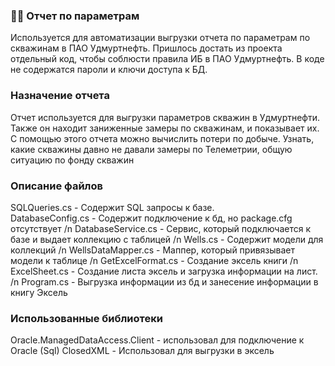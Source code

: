 ### :woman_technologist: Отчет по параметрам
Используется для автоматизации выгрузки отчета по параметрам по скважинам в ПАО Удмуртнефть. 
Пришлось достать из проекта отдельный код, чтобы соблюсти правила ИБ в ПАО Удмуртнефть. В коде не содержатся пароли и ключи доступа к БД.
###  Назначение отчета
Отчет используется для выгрузки параметров скважин в Удмуртнефти. Также он находит заниженные замеры по скважинам, и показывает их. С помощью этого отчета можно вычислить потери по добыче. Узнать, какие скважины давно не давали замеры по Телеметрии, общую ситуацию по фонду скважин
###  Описание файлов
SQLQueries.cs - Содержит SQL запросы к базе. <br />
DatabaseConfig.cs - Содержит подключение к бд, но package.cfg отсутствует /n
DatabaseService.cs - Сервис, который подключается к базе и выдает коллекцию с таблицей /n 
Wells.cs - Содержит модели для коллекций /n
WellsDataMapper.cs - Маппер, который привязывает модели к таблице /n
GetExcelFormat.cs - Создание эксель книги /n 
ExcelSheet.cs - Создание листа эксель и загрузка информации на лист. /n
Program.cs - Выгрузка информации из бд и занесение информации в книгу Эксель
### Использованные библиотеки
Oracle.ManagedDataAccess.Client - использовал для подключение к Oracle (Sql) 
ClosedXML - Использовал для выгрузки в эксель

